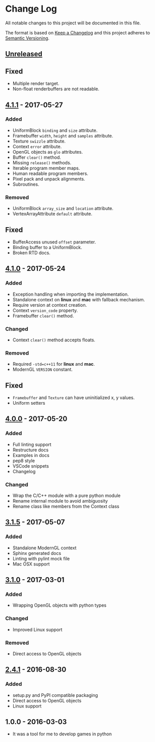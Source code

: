 # Change Log
All notable changes to this project will be documented in this file.

The format is based on [Keep a Changelog](http://keepachangelog.com/)
and this project adheres to [Semantic Versioning](http://semver.org/).

## [Unreleased]
## Fixed
- Multiple render target.
- Non-float renderbuffers are not readable.

## [4.1.1] - 2017-05-27
### Added
- UniformBlock `binding` and `size` attribute.
- Framebuffer `width`, `height` and `samples` attribute.
- Texture `swizzle` attribute.
- Context `error` attribute.
- OpenGL objects as `glo` attributes.
- Buffer `clear()` method.
- Missing `release()` methods.
- Iterable program member maps.
- Human readable program members.
- Pixel pack and unpack alignments.
- Subroutines.

### Removed
- UniformBlock `array_size` and `location` attribute.
- VertexArrayAttribute `default` attribute.

## Fixed
- BufferAccess unused `offset` parameter.
- Binding buffer to a UniformBlock.
- Broken RTD docs.

## [4.1.0] - 2017-05-24
### Added
- Exception handling when importing the implementation.
- Standalone context on **linux** and **mac** with fallback mechanism.
- Require version at context creation.
- Context `version_code` property.
- Framebuffer `clear()` method.

### Changed
- Context `clear()` method accepts floats.

### Removed
- Required `-std=c++11` for **linux** and **mac**.
- ModernGL `VERSION` constant.

## Fixed
- `Framebuffer` and `Texture` can have uninitialized x, y values.
- Uniform setters

## [4.0.0] - 2017-05-20
### Added
- Full linting support
- Restructure docs
- Examples in docs
- pep8 style
- VSCode snippets
- Changelog

### Changed
- Wrap the C/C++ module with a pure python module
- Rename internal module to avoid ambiguosity
- Rename class like members from the Context class

## [3.1.5] - 2017-05-07
### Added
- Standalone ModernGL context
- Sphinx generated docs
- Linting with pylint mock file
- Mac OSX support

## [3.1.0] - 2017-03-01
### Added
- Wrapping OpenGL objects with python types

### Changed
- Improved Linux support

### Removed
- Direct access to OpenGL objects

## [2.4.1] - 2016-08-30
### Added
- setup.py and PyPI compatible packaging
- Direct access to OpenGL objects
- Linux support

## 1.0.0 - 2016-03-03
- It was a tool for me to develop games in python

[Unreleased]: https://github.com/cprogrammer1994/ModernGL/compare/4.1.1...master
[4.1.1]: https://github.com/cprogrammer1994/ModernGL/compare/4.1.0...4.1.1
[4.1.0]: https://github.com/cprogrammer1994/ModernGL/compare/4.0.0...4.1.0
[4.0.0]: https://github.com/cprogrammer1994/ModernGL/tree/4.0.0
[3.1.5]: https://github.com/cprogrammer1994/ModernGL/compare/3.1.0...3.1.5
[3.1.0]: https://github.com/cprogrammer1994/ModernGL/tree/3.1.0
[2.4.1]: https://github.com/cprogrammer1994/ModernGL/tree/2.4.1
